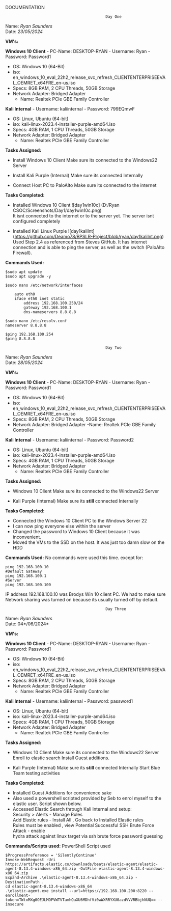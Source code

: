 DOCUMENTATION


                                                Day One
                                            
Name: *Ryan Saunders*  
Date: *23/05/2024*  


**VM's:**

**Windows 10 Client**
    - PC-Name: DESKTOP-RYAN
    - Username: Ryan
    - Password: Password1
- OS: Windows 10 (64-Bit)
- iso: en_windows_10_eval_22h2_release_svc_refresh_CLIENTENTERPRISEEVAL_OEMRET_x64FRE_en-us.iso
- Specs: 8GB RAM, 2 CPU Threads, 50GB Storage
- Network Adapter: Bridged Adapter
    - Name: Realtek PCIe GBE Family Controller

**Kali Internal**
    - Username: kaliinternal
    - Password: 799EQmwF
- OS: Linux, Ubuntu (64-bit)
- iso: kali-linux-2023.4-installer-purple-amd64.iso
- Specs: 4GB RAM, 1 CPU Threads, 50GB Storage
- Network Adapter: Bridged Adapter
    - Name: Realtek PCIe GBE Family Controller


**Tasks Assigned:**

- Install Windows 10 Client
Make sure its connected to the Windows22 Server

- Install Kali Purple (Internal)
Make sure its connected Internally

- Connect Host PC to PaloAlto
Make sure its connected to the internet


**Tasks Completed:**
- Installed Windows 10 Client 
![day1win10c]
(D:/Ryan CSOC/Screenshots/Day1/day1win10c.png)  
It isnt connected to the internet or to the server yet. The server isnt configured completely 

- Installed Kali Linux Purple
![day1kaliInt]
(https://github.com/Deamo78/BPSLR-Project/blob/ryan/day1kaliInt.png)
Used Step 2.4 as referenced from Steves GitHub.
It has internet connection and is able to ping the server, as well as the switch (PaloAlto Firewall).


**Commands Used:**
```
$sudo apt update  
$sudo apt upgrade -y

$sudo nano /etc/network/interfaces
    
    auto eth0
    iface eth0 inet static
        address 192.168.100.250/24
        gateway 192.168.100.1
        dns-nameservers 8.8.8.8

$sudo nano /etc/resolv.conf
nameserver 8.8.8.8

$ping 192.168.100.254
$ping 8.8.8.8
```


                                                Day Two
                                            
Name: *Ryan Saunders*  
Date: *28/05/2024*  


**VM's:**

**Windows 10 Client**
    - PC-Name: DESKTOP-RYAN
    - Username: Ryan
    - Password: Password1
- OS: Windows 10 (64-Bit)
- iso: en_windows_10_eval_22h2_release_svc_refresh_CLIENTENTERPRISEEVAL_OEMRET_x64FRE_en-us.iso
- Specs: 8GB RAM, 2 CPU Threads, 50GB Storage
- Network Adapter: Bridged Adapter
    -Name: Realtek PCIe GBE Family Controller

**Kali Internal**
    - Username: kaliinternal
    - Password: Password2
- OS: Linux, Ubuntu (64-bit)
- iso: kali-linux-2023.4-installer-purple-amd64.iso
- Specs: 4GB RAM, 1 CPU Threads, 50GB Storage
- Network Adapter: Bridged Adapter
    - Name: Realtek PCIe GBE Family Controller

**Tasks Assigned:**
- Windows 10 Client
Make sure its connected to the Windows22 Server

- Kali Purple (Internal)
Make sure its **still** connected Internally

**Tasks Completed:**
- Connected the Windows 10 Client PC to the Windows Server 22
- I can now ping everyone else within the server
- Changed the password to Windows 10 Client because it was inconvenient.
- Moved the VMs to the SSD on the host. It was just too damn slow on the HDD
  
**Commands Used:**
No commands were used this time. except for:
```
ping 192.168.100.10
#Default Gateway
ping 192.168.100.1
#Server
ping 192.168.100.100
```
IP address 192.168.100.10 was Brodys Win 10 client PC. We had to make sure Network sharing was turned on because its usually turned off by default.


                                                Day Three

Name: *Ryan Saunders*  
Date: 04*/06/2024*  


**VM's:**

**Windows 10 Client**
    - PC-Name: DESKTOP-RYAN
    - Username: Ryan
    - Password: Password1
- OS: Windows 10 (64-Bit)
- iso: en_windows_10_eval_22h2_release_svc_refresh_CLIENTENTERPRISEEVAL_OEMRET_x64FRE_en-us.iso
- Specs: 8GB RAM, 2 CPU Threads, 50GB Storage
- Network Adapter: Bridged Adapter
    - Name: Realtek PCIe GBE Family Controller

**Kali Internal**
    - Username: kaliinternal
    - Password: password1
- OS: Linux, Ubuntu (64-bit)
- iso: kali-linux-2023.4-installer-purple-amd64.iso
- Specs: 4GB RAM, 1 CPU Threads, 50GB Storage
- Network Adapter: Bridged Adapter
    - Name: Realtek PCIe GBE Family Controller

**Tasks Assigned:**
- Windows 10 Client
Make sure its connected to the Windows22 Server
Enroll to elastic search
Install Guest additions.

- Kali Purple (Internal)
Make sure its **still** connected Internally
Start Blue Team testing activities

**Tasks Completed:**
- Installed Guest Additions for convenience sake
- Also used a powershell scripted provided by Seb to enrol myself to the elastic user. Script shown below.
- Accessed Elastic Search through Kali Internal and setup:    
Security > Alerts - Manage Rules  
Add Elastic rules - Install All , Go back to Installed Elastic rules  
Rules must be enabled , view Potential Successful SSH Brute Force Attack - enable  
hydra attack against linux target via ssh brute force password guessing  

**Commands/Scripts used:**
PowerShell Script used
```
$ProgressPreference = 'SilentlyContinue'
Invoke-WebRequest -Uri https://artifacts.elastic.co/downloads/beats/elastic-agent/elastic-agent-8.13.4-windows-x86_64.zip -OutFile elastic-agent-8.13.4-windows-x86_64.zip
Expand-Archive .\elastic-agent-8.13.4-windows-x86_64.zip -DestinationPath .
cd elastic-agent-8.13.4-windows-x86_64
.\elastic-agent.exe install --url=https://192.168.100.200:8220 --enrollment-token=TWtxMXg0OEJLMDFVWTVTamhQaXU6MDhfVi0wWXRRYXU0azdVVVRBbjhNUQ== --insecure
```
